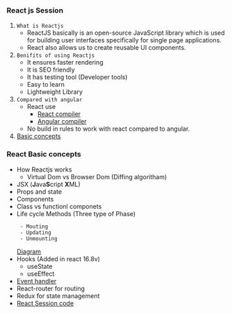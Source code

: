 ### React js Session

1. `What is Reactjs`
    - ReactJS basically is an open-source JavaScript library which is used for building user interfaces specifically for single page           applications. 
    - React also allows us to create reusable UI components.
2. `Benifits of using Reactjs`
    - It ensures faster rendering
    - It is SEO friendly
    - It has testing tool (Developer tools)
    - Easy to learn
    - Lightweight Library
3. `Compared with angular`
    - React use  
        - [React compiler](https://miro.medium.com/proxy/1*n08Bym1Kq5Fpj8ZTQ3XJqA.png)
        - [Angular compiler](https://miro.medium.com/proxy/1*2ceEIh-RDFExkD9ipvcC-A.png)
    - No build in rules to work with react compared to angular.
4. [Basic concepts](#react-basic-concepts)

### React Basic concepts
- How Reactjs works
  - Virtual Dom vs Browser Dom (Diffing algoritham)
- JSX (**J**ava**S**cript **X**ML)
- Props and state
- Components
- Class vs functionl componets
- Life cycle Methods (Three type of Phase) 
   ``` 
    - Mouting
    - Updating 
    - Unmounting 
    ```
    [Diagram](http://projects.wojtekmaj.pl/react-lifecycle-methods-diagram/)
- Hooks (Added in react 16.8v)
  - useState 
  - useEffect 
- [Event handler](https://codepen.io/anon/pen/qePwjZ?editors=0010)
- React-router for routing
- Redux for state management
- [React Session code](https://stackblitz.com/edit/react-session)


